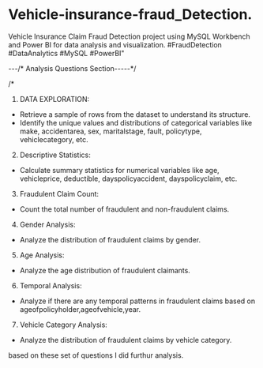 # Vehicle-insurance-fraud_Detection.
Vehicle Insurance Claim Fraud Detection project using MySQL Workbench and Power BI for data analysis and visualization. #FraudDetection #DataAnalytics #MySQL #PowerBI"

---/* Analysis Questions Section-----*/

/*
1. DATA EXPLORATION:
* Retrieve a sample of rows from the dataset to understand its structure.
* Identify the unique values and distributions of categorical variables like make, accidentarea, sex, maritalstage, fault, policytype, vehiclecategory, etc.

2. Descriptive Statistics:
* Calculate summary statistics for numerical variables like age, vehicleprice, deductible, dayspolicyaccident, dayspolicyclaim, etc.

3. Fraudulent Claim Count:
* Count the total number of fraudulent and non-fraudulent claims.

4. Gender Analysis:
* Analyze the distribution of fraudulent claims by gender.

5. Age Analysis:
* Analyze the age distribution of fraudulent claimants.

6. Temporal Analysis:
* Analyze if there are any temporal patterns in fraudulent claims based on ageofpolicyholder,ageofvehicle,year.

7. Vehicle Category Analysis:
* Analyze the distribution of fraudulent claims by vehicle category.

based on these set of questions I did furthur analysis.




